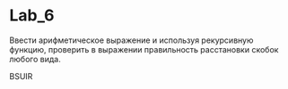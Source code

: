 # Lab_6

Ввести арифметическое выражение и используя рекурсивную
функцию, проверить в выражении правильность расстановки скобок любого
вида.

BSUIR
